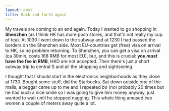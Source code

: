 ```yaml
---
layout: post
title: Back and forth again
---
```


My travels are coming to an end again. Today I wanted to go shopping in <strong>Shenzhen</strong> (as I think HK has more posh stores, and that\'s not really my cup of tea). At 1030 I went down to the subway and at 1230 I had passed the borders on the Shenzhen side. Most EU-countries get (free) visa on arrival to HK, so no problem returning. To Shenzhen, you can get a visa on arrival (ca 30min, costs 168 RMB for most EU), but, and this is crucial: <strong>you *must* have the fee in RMB</strong>, HKD are not accepted. Then there\'s just a short subway trip to central S and all the shopping and sightseeing.

I thought that I should start in the electronics neighborhoods as they close at 1730. Bought some stuff, did the Starbucks. Sat down outside one of the malls, a beggar came up to me and I repeated *bo* (no) probably 20 times but he had such a nice smile so I was going to give him money anyway, just wanted to wait until he stopped nagging. This whole thing amused two women a couple of meters away quite a lot.